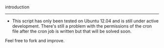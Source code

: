 introduction
*************

- This script has only been tested on Ubuntu 12.04 and is still under active development. There's still a problem with the permissions of the cron file after the cron job is written but that will be solved soon.

Feel free to fork and improve.
